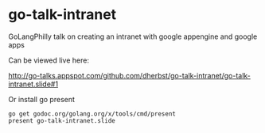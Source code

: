go-talk-intranet
================

GoLangPhilly talk on creating an intranet with google appengine and google apps

Can be viewed live here:

http://go-talks.appspot.com/github.com/dherbst/go-talk-intranet/go-talk-intranet.slide#1

Or install go present

    go get godoc.org/golang.org/x/tools/cmd/present
    present go-talk-intranet.slide
